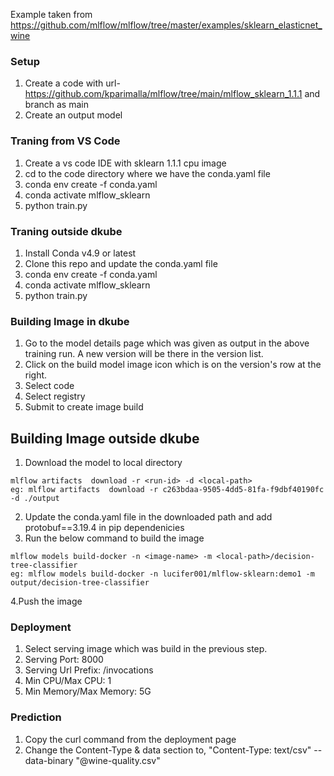 Example taken from https://github.com/mlflow/mlflow/tree/master/examples/sklearn_elasticnet_wine

### Setup
1. Create a code with url- https://github.com/kparimalla/mlflow/tree/main/mlflow_sklearn_1.1.1 and branch as main
2. Create an output model 

### Traning from VS Code
1. Create a vs code IDE with sklearn 1.1.1 cpu image
2. cd to the code directory where we have the conda.yaml file
3. conda env create -f conda.yaml
4. conda activate mlflow_sklearn
5. python train.py

### Traning outside dkube
1. Install Conda v4.9 or latest
2. Clone this repo and update the conda.yaml file
3. conda env create -f conda.yaml
4. conda activate mlflow_sklearn
5. python train.py

### Building Image in dkube
1. Go to the model details page which was given as output in the above training run. A new version will be there in the version list.
2. Click on the build model image icon which is on the version's row at the right.
3. Select code
4. Select registry
5. Submit to create image build

## Building Image outside dkube
1. Download the model to local directory
```
mlflow artifacts  download -r <run-id> -d <local-path>
eg: mlflow artifacts  download -r c263bdaa-9505-4dd5-81fa-f9dbf40190fc -d ./output
```
2. Update the conda.yaml file in the downloaded path and add protobuf==3.19.4 in pip dependenicies
3. Run the below command to build the image
```
mlflow models build-docker -n <image-name> -m <local-path>/decision-tree-classifier
eg: mlflow models build-docker -n lucifer001/mlflow-sklearn:demo1 -m output/decision-tree-classifier
```
4.Push the image

### Deployment
1. Select serving image which was build in the previous step.
2. Serving Port: 8000
3. Serving Url Prefix: /invocations
4. Min CPU/Max CPU: 1
5. Min Memory/Max Memory: 5G

### Prediction
1. Copy the curl command from the deployment page
2. Change the Content-Type & data section to,
"Content-Type: text/csv" --data-binary "@wine-quality.csv"
